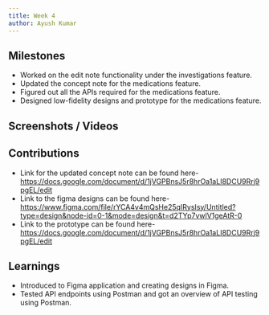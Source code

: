 ```yaml
---
title: Week 4
author: Ayush Kumar
---
```


## Milestones
- Worked on the edit note functionality under the investigations feature.
- Updated the concept note for the medications feature.
- Figured out all the APIs required for the medications feature.
- Designed low-fidelity designs and prototype for the medications feature.

## Screenshots / Videos 

## Contributions

- Link for the updated concept note can be found here- https://docs.google.com/document/d/1jVGPBnsJ5r8hrOa1aLI8DCU9Rrj9pgEL/edit
- Link to the figma designs can be found here- https://www.figma.com/file/rYCA4v4mQsHe25qIRysIsy/Untitled?type=design&node-id=0-1&mode=design&t=d2TYp7vwlV1geAtR-0
- Link to the prototype can be found here- https://docs.google.com/document/d/1jVGPBnsJ5r8hrOa1aLI8DCU9Rrj9pgEL/edit

## Learnings
- Introduced to Figma application and creating designs in Figma.
- Tested API endpoints using Postman and got an overview of API testing using Postman.
